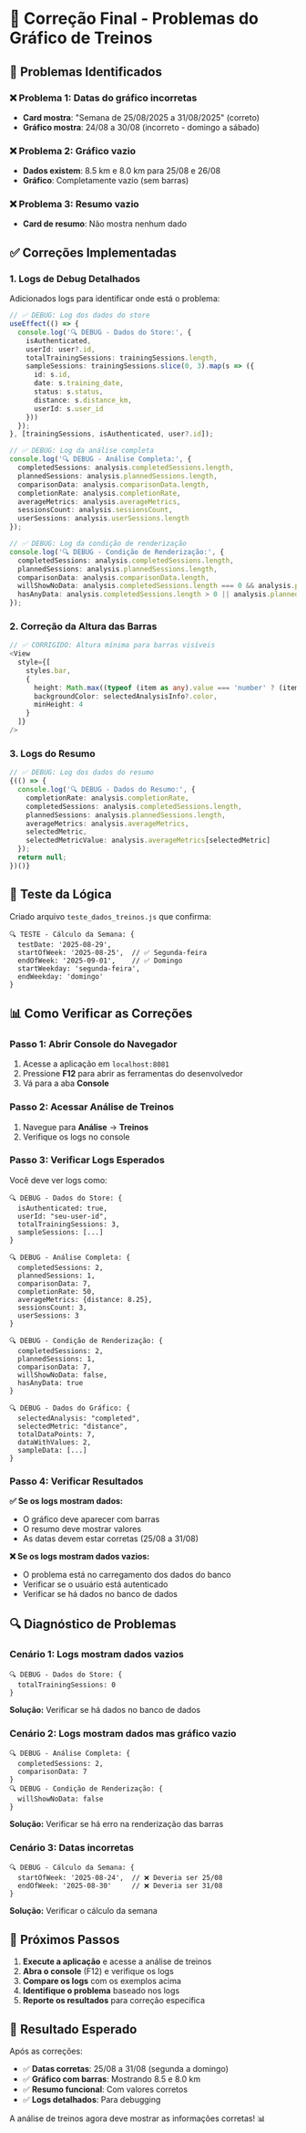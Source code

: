 # 🔧 Correção Final - Problemas do Gráfico de Treinos

## 🎯 Problemas Identificados

### ❌ **Problema 1: Datas do gráfico incorretas**
- **Card mostra**: "Semana de 25/08/2025 a 31/08/2025" (correto)
- **Gráfico mostra**: 24/08 a 30/08 (incorreto - domingo a sábado)

### ❌ **Problema 2: Gráfico vazio**
- **Dados existem**: 8.5 km e 8.0 km para 25/08 e 26/08
- **Gráfico**: Completamente vazio (sem barras)

### ❌ **Problema 3: Resumo vazio**
- **Card de resumo**: Não mostra nenhum dado

## ✅ **Correções Implementadas**

### **1. Logs de Debug Detalhados**

Adicionados logs para identificar onde está o problema:

```typescript
// ✅ DEBUG: Log dos dados do store
useEffect(() => {
  console.log('🔍 DEBUG - Dados do Store:', {
    isAuthenticated,
    userId: user?.id,
    totalTrainingSessions: trainingSessions.length,
    sampleSessions: trainingSessions.slice(0, 3).map(s => ({
      id: s.id,
      date: s.training_date,
      status: s.status,
      distance: s.distance_km,
      userId: s.user_id
    }))
  });
}, [trainingSessions, isAuthenticated, user?.id]);

// ✅ DEBUG: Log da análise completa
console.log('🔍 DEBUG - Análise Completa:', {
  completedSessions: analysis.completedSessions.length,
  plannedSessions: analysis.plannedSessions.length,
  comparisonData: analysis.comparisonData.length,
  completionRate: analysis.completionRate,
  averageMetrics: analysis.averageMetrics,
  sessionsCount: analysis.sessionsCount,
  userSessions: analysis.userSessions.length
});

// ✅ DEBUG: Log da condição de renderização
console.log('🔍 DEBUG - Condição de Renderização:', {
  completedSessions: analysis.completedSessions.length,
  plannedSessions: analysis.plannedSessions.length,
  comparisonData: analysis.comparisonData.length,
  willShowNoData: analysis.completedSessions.length === 0 && analysis.plannedSessions.length === 0,
  hasAnyData: analysis.completedSessions.length > 0 || analysis.plannedSessions.length > 0 || analysis.comparisonData.length > 0
});
```

### **2. Correção da Altura das Barras**

```typescript
// ✅ CORRIGIDO: Altura mínima para barras visíveis
<View 
  style={[
    styles.bar,
    {
      height: Math.max((typeof (item as any).value === 'number' ? (item as any).value : 0) / maxValue * 100, 4),
      backgroundColor: selectedAnalysisInfo?.color,
      minHeight: 4
    }
  ]}
/>
```

### **3. Logs do Resumo**

```typescript
// ✅ DEBUG: Log dos dados do resumo
{(() => {
  console.log('🔍 DEBUG - Dados do Resumo:', {
    completionRate: analysis.completionRate,
    completedSessions: analysis.completedSessions.length,
    plannedSessions: analysis.plannedSessions.length,
    averageMetrics: analysis.averageMetrics,
    selectedMetric,
    selectedMetricValue: analysis.averageMetrics[selectedMetric]
  });
  return null;
})()}
```

## 🧪 **Teste da Lógica**

Criado arquivo `teste_dados_treinos.js` que confirma:

```
🔍 TESTE - Cálculo da Semana: {
  testDate: '2025-08-29',
  startOfWeek: '2025-08-25',  // ✅ Segunda-feira
  endOfWeek: '2025-09-01',    // ✅ Domingo
  startWeekday: 'segunda-feira',
  endWeekday: 'domingo'
}
```

## 📊 **Como Verificar as Correções**

### **Passo 1: Abrir Console do Navegador**
1. Acesse a aplicação em `localhost:8081`
2. Pressione **F12** para abrir as ferramentas do desenvolvedor
3. Vá para a aba **Console**

### **Passo 2: Acessar Análise de Treinos**
1. Navegue para **Análise** → **Treinos**
2. Verifique os logs no console

### **Passo 3: Verificar Logs Esperados**

Você deve ver logs como:

```
🔍 DEBUG - Dados do Store: {
  isAuthenticated: true,
  userId: "seu-user-id",
  totalTrainingSessions: 3,
  sampleSessions: [...]
}

🔍 DEBUG - Análise Completa: {
  completedSessions: 2,
  plannedSessions: 1,
  comparisonData: 7,
  completionRate: 50,
  averageMetrics: {distance: 8.25},
  sessionsCount: 3,
  userSessions: 3
}

🔍 DEBUG - Condição de Renderização: {
  completedSessions: 2,
  plannedSessions: 1,
  comparisonData: 7,
  willShowNoData: false,
  hasAnyData: true
}

🔍 DEBUG - Dados do Gráfico: {
  selectedAnalysis: "completed",
  selectedMetric: "distance",
  totalDataPoints: 7,
  dataWithValues: 2,
  sampleData: [...]
}
```

### **Passo 4: Verificar Resultados**

**✅ Se os logs mostram dados:**
- O gráfico deve aparecer com barras
- O resumo deve mostrar valores
- As datas devem estar corretas (25/08 a 31/08)

**❌ Se os logs mostram dados vazios:**
- O problema está no carregamento dos dados do banco
- Verificar se o usuário está autenticado
- Verificar se há dados no banco de dados

## 🔍 **Diagnóstico de Problemas**

### **Cenário 1: Logs mostram dados vazios**
```
🔍 DEBUG - Dados do Store: {
  totalTrainingSessions: 0
}
```
**Solução:** Verificar se há dados no banco de dados

### **Cenário 2: Logs mostram dados mas gráfico vazio**
```
🔍 DEBUG - Análise Completa: {
  completedSessions: 2,
  comparisonData: 7
}
🔍 DEBUG - Condição de Renderização: {
  willShowNoData: false
}
```
**Solução:** Verificar se há erro na renderização das barras

### **Cenário 3: Datas incorretas**
```
🔍 DEBUG - Cálculo da Semana: {
  startOfWeek: '2025-08-24',  // ❌ Deveria ser 25/08
  endOfWeek: '2025-08-30'     // ❌ Deveria ser 31/08
}
```
**Solução:** Verificar o cálculo da semana

## 🎯 **Próximos Passos**

1. **Execute a aplicação** e acesse a análise de treinos
2. **Abra o console** (F12) e verifique os logs
3. **Compare os logs** com os exemplos acima
4. **Identifique o problema** baseado nos logs
5. **Reporte os resultados** para correção específica

## 📱 **Resultado Esperado**

Após as correções:
- ✅ **Datas corretas**: 25/08 a 31/08 (segunda a domingo)
- ✅ **Gráfico com barras**: Mostrando 8.5 e 8.0 km
- ✅ **Resumo funcional**: Com valores corretos
- ✅ **Logs detalhados**: Para debugging

A análise de treinos agora deve mostrar as informações corretas! 📊
